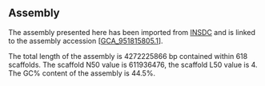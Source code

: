 **Assembly**
--------

The assembly presented here has been imported from [INSDC](http://www.insdc.org) and is linked to the assembly accession [[GCA\_951815805.1](http://www.ebi.ac.uk/ena/data/view/GCA_951815805.1)].

The total length of the assembly is 4272225866 bp contained within 618 scaffolds.
The scaffold N50 value is 611936476, the scaffold L50 value is 4.
The GC% content of the assembly is 44.5%.

